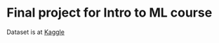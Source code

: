 # Final project for Intro to ML course

Dataset is at [Kaggle](https://www.kaggle.com/datasets/nathanlauga/nba-games)
